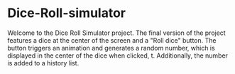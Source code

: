 # Dice-Roll-simulator
Welcome to the Dice Roll Simulator project. The final version of the project features a dice at the center of the screen and a "Roll dice" button. The button triggers an animation and generates a random number, which is displayed in the center of the dice when clicked, t. Additionally, the number is added to a history list. 
